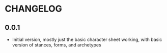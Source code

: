 # CHANGELOG

## 0.0.1

- Initial version, mostly just the basic character sheet working, with basic version of stances, forms, and archetypes
